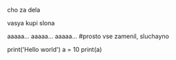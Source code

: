 cho za dela

vasya kupi slona

aaaaa... aaaaa... aaaaa...
#prosto vse zamenil, sluchayno

print('Hello world')
a = 10
print(a)
